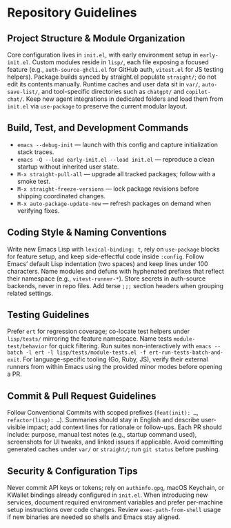 # Repository Guidelines

## Project Structure & Module Organization
Core configuration lives in `init.el`, with early environment setup in `early-init.el`. Custom modules reside in `lisp/`, each file exposing a focused feature (e.g., `auth-source-ghcli.el` for GitHub auth, `vitest.el` for JS testing helpers). Package builds synced by straight.el populate `straight/`; do not edit its contents manually. Runtime caches and user data sit in `var/`, `auto-save-list/`, and tool-specific directories such as `chatgpt/` and `copilot-chat/`. Keep new agent integrations in dedicated folders and load them from `init.el` via `use-package` to preserve the current modular layout.

## Build, Test, and Development Commands
- `emacs --debug-init` — launch with this config and capture initialization stack traces.
- `emacs -Q --load early-init.el --load init.el` — reproduce a clean startup without inherited user state.
- `M-x straight-pull-all` — upgrade all tracked packages; follow with a smoke test.
- `M-x straight-freeze-versions` — lock package revisions before shipping coordinated changes.
- `M-x auto-package-update-now` — refresh packages on demand when verifying fixes.

## Coding Style & Naming Conventions
Write new Emacs Lisp with `lexical-binding: t`, rely on `use-package` blocks for feature setup, and keep side-effectful code inside `:config`. Follow Emacs’ default Lisp indentation (two spaces) and keep lines under 100 characters. Name modules and defuns with hyphenated prefixes that reflect their namespace (e.g., `vitest-runner-*`). Store secrets in auth-source backends, never in repo files. Add terse `;;;` section headers when grouping related settings.

## Testing Guidelines
Prefer `ert` for regression coverage; co-locate test helpers under `lisp/tests/` mirroring the feature namespace. Name tests `module-test/behavior` for quick filtering. Run suites non-interactively with `emacs --batch -l ert -l lisp/tests/module-tests.el -f ert-run-tests-batch-and-exit`. For language-specific tooling (Go, Ruby, JS), verify their external runners from within Emacs using the provided minor modes before opening a PR.

## Commit & Pull Request Guidelines
Follow Conventional Commits with scoped prefixes (`feat(init): …`, `refactor(lisp): …`). Summaries should stay in English and describe user-visible impact; add context lines for rationale or follow-ups. Each PR should include: purpose, manual test notes (e.g., startup command used), screenshots for UI tweaks, and linked issues if applicable. Avoid committing generated caches under `var/` or `straight/`; run `git status` before pushing.

## Security & Configuration Tips
Never commit API keys or tokens; rely on `authinfo.gpg`, macOS Keychain, or KWallet bindings already configured in `init.el`. When introducing new services, document required environment variables and prefer per-machine setup instructions over code changes. Review `exec-path-from-shell` usage if new binaries are needed so shells and Emacs stay aligned.
